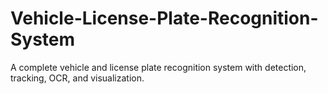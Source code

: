 # Vehicle-License-Plate-Recognition-System
A complete vehicle and license plate recognition system with detection, tracking, OCR, and visualization.
